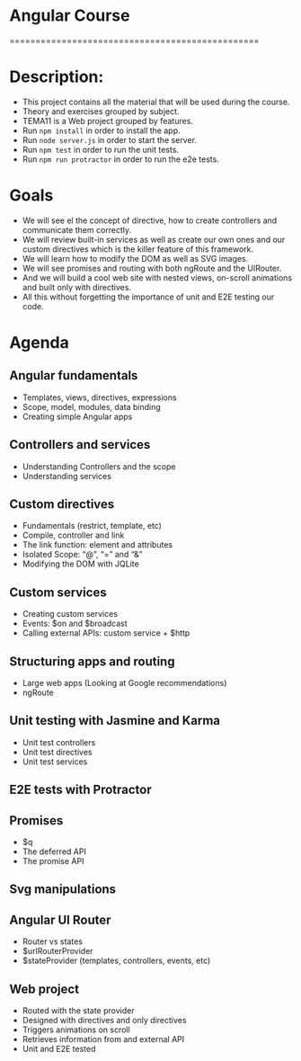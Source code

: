 # Angular Course
================================================

# Description:

 * This project contains all the material that will be used during the course.
 * Theory and exercises grouped by subject.
 * TEMA11 is a Web project grouped by features.
 * Run `npm install` in order to install the app.
 * Run `node server.js` in order to start the server.
 * Run `npm test` in order to run the unit tests.
 * Run `npm run protractor` in order to run the e2e tests.

# Goals

* We will see el the concept of directive, how to create controllers and communicate them correctly. 
* We will review built-in services as well as create our own ones and our custom directives which is the killer feature of this framework. 
* We will learn how to modify the DOM as well as SVG images.  
* We will see promises and routing with both ngRoute and the UIRouter.  
* And we will build a cool web site with nested views, on-scroll animations and built only with directives. 
* All this without forgetting the importance of unit and E2E testing our code.

# Agenda

## Angular fundamentals
* Templates, views, directives, expressions
* Scope, model, modules, data binding
* Creating simple Angular apps

## Controllers and services
* Understanding Controllers and the scope
* Understanding services

## Custom directives
* Fundamentals (restrict, template, etc)
* Compile, controller and link
* The link function: element and attributes
* Isolated Scope: “@”, “=” and “&”
* Modifying the DOM with JQLite

## Custom services
* Creating custom services
* Events: $on and $broadcast
* Calling external APIs: custom service + $http

## Structuring apps and routing
* Large web apps (Looking at Google recommendations)
* ngRoute

## Unit testing with Jasmine and Karma
* Unit test controllers
* Unit test directives
* Unit test services

## E2E tests with Protractor

## Promises
* $q
* The deferred API
* The promise API

## Svg manipulations

## Angular UI Router
* Router vs states
* $urlRouterProvider
* $stateProvider (templates, controllers, events, etc)

## Web project
* Routed with the state provider
* Designed with directives and only directives 
* Triggers animations on scroll
* Retrieves information from and external API
* Unit and E2E tested 

